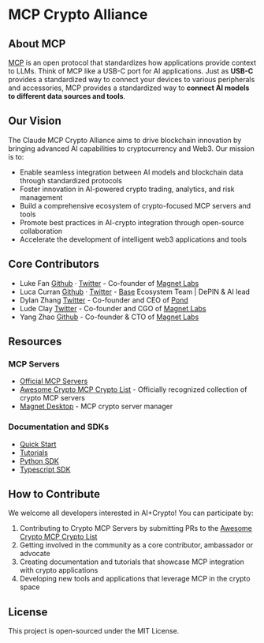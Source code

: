 # MCP Crypto Alliance

## About MCP

[MCP](https://modelcontextprotocol.io/) is an open protocol that standardizes how applications provide context to LLMs. Think of MCP like a USB-C port for AI applications. Just as **USB-C** provides a standardized way to connect your devices to various peripherals and accessories, MCP provides a standardized way to **connect AI models to different data sources and tools**.

## Our Vision

The Claude MCP Crypto Alliance aims to drive blockchain innovation by bringing advanced AI capabilities to cryptocurrency and Web3. Our mission is to:

* Enable seamless integration between AI models and blockchain data through standardized protocols
* Foster innovation in AI-powered crypto trading, analytics, and risk management
* Build a comprehensive ecosystem of crypto-focused MCP servers and tools
* Promote best practices in AI-crypto integration through open-source collaboration
* Accelerate the development of intelligent web3 applications and tools

## Core Contributors

* Luke Fan [Github](https://github.com/badkk) · [Twitter](https://x.com/baaadkk) - Co-founder of [Magnet Labs](https://magnetlabs.xyz)
* Luca Curran [Github](https://github.com/lucacurranCB) · [Twitter](https://x.com/luca_curran) - [Base](https://base.org) Ecosystem Team | DePIN & AI lead
* Dylan Zhang [Twitter](https://x.com/ThinksDylan) - Co-founder and CEO of [Pond](https://cryptopond.xyz/)
* Lude Clay [Twitter](https://x.com/The_JesusCrust) - Co-founder and CGO of [Magnet Labs](https://magnetlabs.xyz)
* Yang Zhao [Github](https://github.com/LowEntropyBody) - Co-founder & CTO of [Magnet Labs](https://magnetlabs.xyz)

## Resources

### MCP Servers

* [Official MCP Servers](https://github.com/modelcontextprotocol/servers?tab=readme-ov-file#-resources)
* [Awesome Crypto MCP Crypto List](https://github.com/badkk/awesome-crypto-mcp-servers) - Officially recognized collection of crypto MCP servers
* [Magnet Desktop](https://github.com/magnetai/magnet-desktop) - MCP crypto server manager

### Documentation and SDKs

* [Quick Start](https://modelcontextprotocol.io/quickstart/server)
* [Tutorials](https://modelcontextprotocol.io/tutorials/building-mcp-with-llms)
* [Python SDK](https://github.com/modelcontextprotocol/python-sdk)
* [Typescript SDK](https://github.com/modelcontextprotocol/typescript-sdk)

## How to Contribute

We welcome all developers interested in AI+Crypto! You can participate by:

1. Contributing to Crypto MCP Servers by submitting PRs to the [Awesome Crypto MCP Crypto List](https://github.com/badkk/awesome-crypto-mcp-servers)
2. Getting involved in the community as a core contributor, ambassador or advocate
3. Creating documentation and tutorials that showcase MCP integration with crypto applications
4. Developing new tools and applications that leverage MCP in the crypto space

## License

This project is open-sourced under the MIT License.
